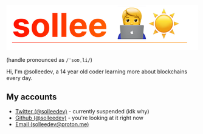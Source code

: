 <picture>
  <source media="(prefers-color-scheme: light)" srcset="assets/20221011_172709_name_headersollee.svg">
  <source media="(prefers-color-scheme: dark)" srcset="assets/20221011_172709_name_header darksollee.svg">
  <img alt="Sollee" src="assets/20221011_172709_name_headersollee.svg">
</picture>

(handle pronounced as `/ˈsoʊˌli/`)

Hi, I'm @solleedev, a 14 year old coder learning more about blockchains every day.

## My accounts

- [Twitter (@solleedev)](https://twitter.com/solleedev) - currently suspended (idk why)
- [Github (@solleedev)](https://github.com/solleedev) - you're looking at it right now
- [Email (solleedev@proton.me)](mailto://solleedev@proton.me)
